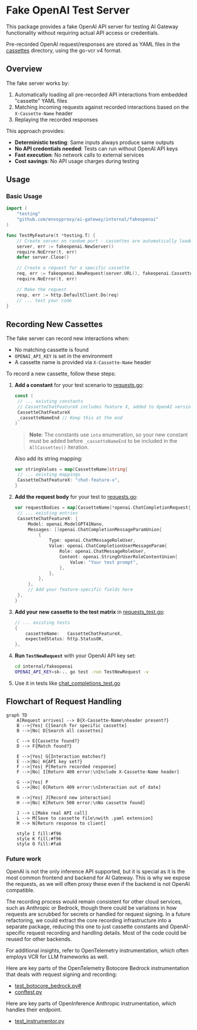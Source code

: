 # Fake OpenAI Test Server

This package provides a fake OpenAI API server for testing AI Gateway functionality
without requiring actual API access or credentials.

Pre-recorded OpenAI request/responses are stored as YAML files in the
[cassettes](cassettes) directory, using the go-vcr v4 format.

## Overview

The fake server works by:

1. Automatically loading all pre-recorded API interactions from embedded "cassette" YAML files
2. Matching incoming requests against recorded interactions based on the `X-Cassette-Name` header
3. Replaying the recorded responses

This approach provides:

- **Deterministic testing**: Same inputs always produce same outputs
- **No API credentials needed**: Tests can run without OpenAI API keys
- **Fast execution**: No network calls to external services
- **Cost savings**: No API usage charges during testing

## Usage

### Basic Usage

```go
import (
	"testing"
	"github.com/envoyproxy/ai-gateway/internal/fakeopenai"
)

func TestMyFeature(t *testing.T) {
	// Create server on random port - cassettes are automatically loaded
	server, err := fakeopenai.NewServer()
	require.NoError(t, err)
	defer server.Close()

	// Create a request for a specific cassette
	req, err := fakeopenai.NewRequest(server.URL(), fakeopenai.CassetteChatBasic)
	require.NoError(t, err)

	// Make the request
	resp, err := http.DefaultClient.Do(req)
	// ... test your code
}
```

## Recording New Cassettes

The fake server can record new interactions when:

- No matching cassette is found
- `OPENAI_API_KEY` is set in the environment
- A cassette name is provided via `X-Cassette-Name` header

To record a new cassette, follow these steps:

1. **Add a constant** for your test scenario to [requests.go](requests.go):

   ```go
   const (
   	// ... existing constants
   	// CassetteChatFeatureX includes feature X, added to OpenAI version 1.2.3.
   	CassetteChatFeatureX
   	_cassetteNameEnd // Keep this at the end
   )
   ```

   > **Note**: The constants use `iota` enumeration, so your new constant must be added
   > before `_cassetteNameEnd` to be included in the `AllCassettes()` iteration.

   Also add its string mapping:

   ```go
   var stringValues = map[CassetteName]string{
   	// ... existing mappings
   	CassetteChatFeatureX: "chat-feature-x",
   }
   ```

2. **Add the request body** for your test to [requests.go](requests.go):

   ```go
   var requestBodies = map[CassetteName]*openai.ChatCompletionRequest{
   	// ... existing entries
   	CassetteChatFeatureX: {
   		Model: openai.ModelGPT41Nano,
   		Messages: []openai.ChatCompletionMessageParamUnion{
   			{
   				Type: openai.ChatMessageRoleUser,
   				Value: openai.ChatCompletionUserMessageParam{
   					Role: openai.ChatMessageRoleUser,
   					Content: openai.StringOrUserRoleContentUnion{
   						Value: "Your test prompt",
   					},
   				},
   			},
   		},
   		// Add your feature-specific fields here
   	},
   }
   ```

3. **Add your new cassette to the test matrix** in [requests_test.go](requests_test.go):

   ```go
   // ... existing tests
   {
       cassetteName:   CassetteChatFeatureX,
       expectedStatus: http.StatusOK,
   },
   ```

4. **Run `TestNewRequest`** with your OpenAI API key set:

   ```bash
   cd internal/fakeopenai
   OPENAI_API_KEY=sk-.. go test -run TestNewRequest -v
   ```

5. Use it in tests like [chat_completions_test.go](../../extproc/vcr/chat_completions_test.go)

## Flowchart of Request Handling

```mermaid
graph TD
    A[Request arrives] --> B{X-Cassette-Name\nheader present?}
    B -->|Yes| C[Search for specific cassette]
    B -->|No| D[Search all cassettes]

    C --> E{Cassette found?}
    D --> F{Match found?}

    E -->|Yes| G{Interaction matches?}
    E -->|No| H{API key set?}
    F -->|Yes| P[Return recorded response]
    F -->|No| I[Return 400 error:\nInclude X-Cassette-Name header]

    G -->|Yes| P
    G -->|No| O[Return 409 error:\nInteraction out of date]

    H -->|Yes| J[Record new interaction]
    H -->|No| K[Return 500 error:\nNo cassette found]

    J --> L[Make real API call]
    L --> M[Save to cassette file\nwith .yaml extension]
    M --> N[Return response to client]

    style I fill:#f96
    style K fill:#f96
    style O fill:#fa6
```

### Future work

OpenAI is not the only inference API supported, but it is special as it is
the most common frontend and backend for AI Gateway. This is why we expose the
requests, as we will often proxy these even if the backend is not OpenAI
compatible.

The recording process would remain consistent for other cloud services, such as
Anthropic or Bedrock, though there could be variations in how requests are
scrubbed for secrets or handled for request signing. In a future refactoring,
we could extract the core recording infrastructure into a separate package,
reducing this one to just cassette constants and OpenAI-specific request
recording and handling details. Most of the code could be reused for other
backends.

For additional insights, refer to OpenTelemetry instrumentation, which often
employs VCR for LLM frameworks as well.

Here are key parts of the OpenTelemetry Botocore Bedrock instrumentation that
deals with request signing and recording:
- [test_botocore_bedrock.py#](https://github.com/open-telemetry/opentelemetry-python-contrib/blob/77f3171bd4d0ca8eb5501c8c493364f7b6c8859a/instrumentation/opentelemetry-instrumentation-botocore/tests/test_botocore_bedrock.py#L403)
- [conftest.py](https://github.com/open-telemetry/opentelemetry-python-contrib/blob/77f3171bd4d0ca8eb5501c8c493364f7b6c8859a/instrumentation/opentelemetry-instrumentation-botocore/tests/conftest.py#L77)

Here are key parts of OpenInference Anthropic instrumentation, which handles
their endpoint.
- [test_instrumentor.py](https://github.com/Arize-ai/openinference/blob/main/python/instrumentation/openinference-instrumentation-anthropic/tests/openinference/anthropic/test_instrumentor.py)
